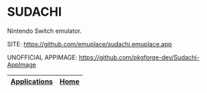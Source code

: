 # SUDACHI

 Nintendo Switch emulator.

 SITE: https://github.com/emuplace/sudachi.emuplace.app

 UNOFFICIAL APPIMAGE: https://github.com/pkgforge-dev/Sudachi-AppImage

 | [Applications](https://portable-linux-apps.github.io/apps.html) | [Home](https://portable-linux-apps.github.io)
 | --- | --- |
